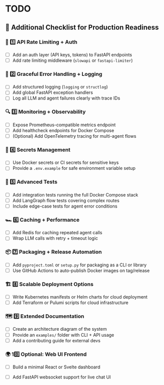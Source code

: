 # TODO

## 🚀 Additional Checklist for Production Readiness

### 🚦 1️⃣ API Rate Limiting + Auth
- [ ] Add an auth layer (API keys, tokens) to FastAPI endpoints
- [ ] Add rate limiting middleware (`slowapi` or `fastapi-limiter`)

### 🛑 2️⃣ Graceful Error Handling + Logging
- [ ] Add structured logging (`logging` or `structlog`)
- [ ] Add global FastAPI exception handlers
- [ ] Log all LLM and agent failures clearly with trace IDs

### 🔍 3️⃣ Monitoring + Observability
- [ ] Expose Prometheus-compatible metrics endpoint
- [ ] Add healthcheck endpoints for Docker Compose
- [ ] (Optional) Add OpenTelemetry tracing for multi-agent flows

### 🔑 4️⃣ Secrets Management
- [ ] Use Docker secrets or CI secrets for sensitive keys
- [ ] Provide a `.env.example` for safe environment variable setup

### 🧪 5️⃣ Advanced Tests
- [ ] Add integration tests running the full Docker Compose stack
- [ ] Add LangGraph flow tests covering complex routes
- [ ] Include edge-case tests for agent error conditions

### 🏎 6️⃣ Caching + Performance
- [ ] Add Redis for caching repeated agent calls
- [ ] Wrap LLM calls with retry + timeout logic

### 📦 7️⃣ Packaging + Release Automation
- [ ] Add `pyproject.toml` or `setup.py` for packaging as a CLI or library
- [ ] Use GitHub Actions to auto-publish Docker images on tag/release

### 🏗 8️⃣ Scalable Deployment Options
- [ ] Write Kubernetes manifests or Helm charts for cloud deployment
- [ ] Add Terraform or Pulumi scripts for cloud infrastructure

### 🗺 9️⃣ Extended Documentation
- [ ] Create an architecture diagram of the system
- [ ] Provide an `examples/` folder with CLI + API usage
- [ ] Add a contributing guide for external devs

### 🌍 10️⃣ Optional: Web UI Frontend
- [ ] Build a minimal React or Svelte dashboard
- [ ] Add FastAPI websocket support for live chat UI

